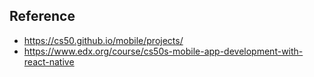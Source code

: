 ## Reference 
- https://cs50.github.io/mobile/projects/
- https://www.edx.org/course/cs50s-mobile-app-development-with-react-native